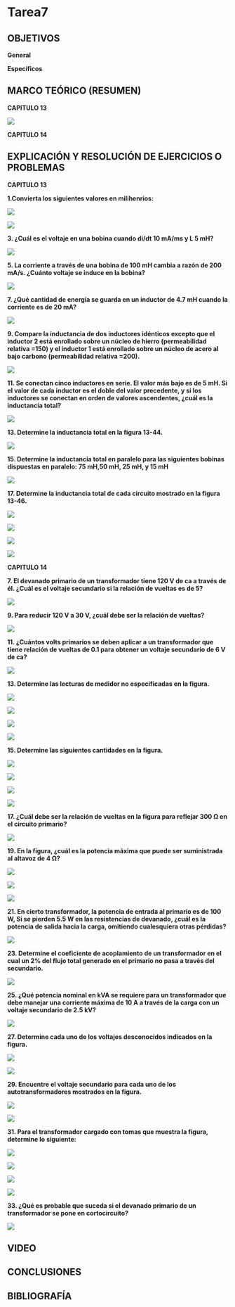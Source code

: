 # Tarea7

## OBJETIVOS

**General**



**Específicos**



## MARCO TEÓRICO (RESUMEN)

**CAPITULO 13**

![](https://github.com/bavargas5/Tarea7/blob/main/IMG%20BN/Diagrama%20en%20blanco%20-%20P%C3%A1gina%201%20(1).png)

**CAPITULO 14**



## EXPLICACIÓN Y RESOLUCIÓN DE EJERCICIOS O PROBLEMAS

**CAPITULO 13**

**1.Convierta los siguientes valores en milihenrios:**

![](https://github.com/bavargas5/Tarea7/blob/main/IMG%20BN/1.PNG)

![](https://github.com/bavargas5/Tarea7/blob/main/IMG%20BN/2.PNG)

**3. ¿Cuál es el voltaje en una bobina cuando di/dt  10 mA/ms y L  5 mH?**

![](https://github.com/bavargas5/Tarea7/blob/main/IMG%20BN/3.PNG)

**5. La corriente a través de una bobina de 100 mH cambia a razón de 200 mA/s. ¿Cuánto voltaje se induce en la bobina?**

![](https://github.com/bavargas5/Tarea7/blob/main/IMG%20BN/4.PNG)

**7. ¿Qué cantidad de energía se guarda en un inductor de 4.7 mH cuando la corriente es de 20 mA?**

![](https://github.com/bavargas5/Tarea7/blob/main/IMG%20BN/5.PNG)

**9. Compare la inductancia de dos inductores idénticos excepto que el inductor 2 está enrollado sobre un núcleo de hierro (permeabilidad relativa =150) y el inductor 1 está enrollado sobre un núcleo de acero al bajo carbono (permeabilidad relativa =200).**

![](https://github.com/bavargas5/Tarea7/blob/main/IMG%20BN/6.PNG)

**11. Se conectan cinco inductores en serie. El valor más bajo es de 5 mH. Si el valor de cada inductor es el doble del valor precedente, y si los inductores se conectan en orden de valores ascendentes, ¿cuál es la inductancia total?**

![](https://github.com/bavargas5/Tarea7/blob/main/IMG%20BN/7.PNG)

**13. Determine la inductancia total en la figura 13-44.**

![](https://github.com/bavargas5/Tarea7/blob/main/IMG%20BN/8.PNG)


**15. Determine la inductancia total en paralelo para las siguientes bobinas dispuestas en paralelo: 75 mH,50 mH, 25 mH, y 15 mH**

![](https://github.com/bavargas5/Tarea7/blob/main/IMG%20BN/9.PNG)

**17. Determine la inductancia total de cada circuito mostrado en la figura 13-46.**

![](https://github.com/bavargas5/Tarea7/blob/main/IMG%20BN/10.PNG)

![](https://github.com/bavargas5/Tarea7/blob/main/IMG%20BN/11.PNG)

![](https://github.com/bavargas5/Tarea7/blob/main/IMG%20BN/12.PNG)

![](https://github.com/bavargas5/Tarea7/blob/main/IMG%20BN/13.PNG)





**CAPITULO 14**

**7. El devanado primario de un transformador tiene 120 V de ca a través de él. ¿Cuál es el voltaje secundario si la relación de vueltas es de 5?**

![](https://github.com/bavargas5/Tarea7/blob/main/IMGBV/1.png)

**9. Para reducir 120 V a 30 V, ¿cuál debe ser la relación de vueltas?**

![](https://github.com/bavargas5/Tarea7/blob/main/IMGBV/2.png)

**11. ¿Cuántos volts primarios se deben aplicar a un transformador que tiene relación de vueltas de 0.1 para obtener un voltaje secundario de 6 V de ca?**

![](https://github.com/bavargas5/Tarea7/blob/main/IMGBV/3.png)

**13. Determine las lecturas de medidor no especificadas en la figura.**

![](https://github.com/bavargas5/Tarea7/blob/main/IMGBV/4.png)

![](https://github.com/bavargas5/Tarea7/blob/main/IMGBV/5.png)

![](https://github.com/bavargas5/Tarea7/blob/main/IMGBV/6.png)

![](https://github.com/bavargas5/Tarea7/blob/main/IMGBV/7.png)

**15. Determine las siguientes cantidades en la figura.**

![](https://github.com/bavargas5/Tarea7/blob/main/IMGBV/8.png)

![](https://github.com/bavargas5/Tarea7/blob/main/IMGBV/9.png)

![](https://github.com/bavargas5/Tarea7/blob/main/IMGBV/10.png)

![](https://github.com/bavargas5/Tarea7/blob/main/IMGBV/11.png)

**17. ¿Cuál debe ser la relación de vueltas en la figura para reflejar 300 Ω en el circuito primario?**

![](https://github.com/bavargas5/Tarea7/blob/main/IMGBV/12.png)

**19. En la figura, ¿cuál es la potencia máxima que puede ser suministrada al altavoz de 4 Ω?**

![](https://github.com/bavargas5/Tarea7/blob/main/IMGBV/13.png)

![](https://github.com/bavargas5/Tarea7/blob/main/IMGBV/14.png)

![](https://github.com/bavargas5/Tarea7/blob/main/IMGBV/15.png)

**21. En cierto transformador, la potencia de entrada al primario es de 100 W, Si se pierden 5.5 W en las resistencias de devanado, ¿cuál es la potencia de salida hacia la carga, omitiendo cualesquiera otras pérdidas?**

![](https://github.com/bavargas5/Tarea7/blob/main/IMGBV/16.png)

**23. Determine el coeficiente de acoplamiento de un transformador en el cual un 2% del flujo total generado en el primario no pasa a través del secundario.**

![](https://github.com/bavargas5/Tarea7/blob/main/IMGBV/17.png)

**25. ¿Qué potencia nominal en kVA se requiere para un transformador que debe manejar una corriente máxima de 10 A a través de la carga con un voltaje secundario de 2.5 kV?**

![](https://github.com/bavargas5/Tarea7/blob/main/IMGBV/18.png)

**27. Determine cada uno de los voltajes desconocidos indicados en la figura.**

![](https://github.com/bavargas5/Tarea7/blob/main/IMGBV/19.png)

![](https://github.com/bavargas5/Tarea7/blob/main/IMGBV/20.png)

**29. Encuentre el voltaje secundario para cada uno de los autotransformadores mostrados en la figura.**

![](https://github.com/bavargas5/Tarea7/blob/main/IMGBV/21.png)

![](https://github.com/bavargas5/Tarea7/blob/main/IMGBV/22.png)

**31. Para el transformador cargado con tomas que muestra la figura, determine lo siguiente:**

![](https://github.com/bavargas5/Tarea7/blob/main/IMGBV/23.png)

![](https://github.com/bavargas5/Tarea7/blob/main/IMGBV/24.png)

![](https://github.com/bavargas5/Tarea7/blob/main/IMGBV/25.png)

![](https://github.com/bavargas5/Tarea7/blob/main/IMGBV/26.png)

**33. ¿Qué es probable que suceda si el devanado primario de un transformador se pone en cortocircuito?**

![](https://github.com/bavargas5/Tarea7/blob/main/IMGBV/27.png)

## VIDEO



## CONCLUSIONES



## BIBLIOGRAFÍA

